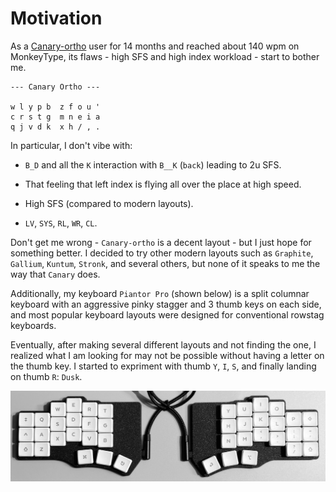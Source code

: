 # Motivation

As a [Canary-ortho](https://github.com/Apsu/Canary) user for 14 months and reached about 140 wpm on MonkeyType, its flaws - high SFS and high index workload - start to bother me. 

```
--- Canary Ortho ---

w l y p b  z f o u '
c r s t g  m n e i a
q j v d k  x h / , .  
```


In particular, I don't vibe with:
- `B_D` and all the `K` interaction with `B__K` (`back`) leading to 2u SFS.

- That feeling that left index is flying all over the place at high speed.

- High SFS (compared to modern layouts).

- `LV`, `SYS`, `RL`, `WR`, `CL`.

Don't get me wrong - `Canary-ortho` is a decent layout - but I just hope for something better. I decided to try other modern layouts such as `Graphite`, `Gallium`, `Kuntum`, `Stronk`, and several others, but none of it speaks to me the way that `Canary` does.

Additionally, my keyboard `Piantor Pro` (shown below) is a split columnar keyboard with an aggressive pinky stagger and 3 thumb keys on each side, and most popular keyboard layouts were designed for conventional rowstag keyboards.

Eventually, after making several different layouts and not finding the one, I realized what I am looking for may not be possible without having a letter on the thumb key. I started to expriment with thumb `Y`, `I`, `S`, and finally landing on thumb `R`: `Dusk`.

![](../assets/piantor.png)

